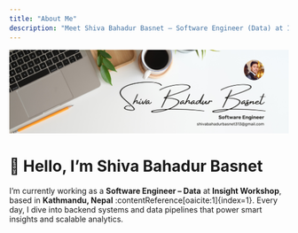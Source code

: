 ```yaml
---
title: "About Me"
description: "Meet Shiva Bahadur Basnet — Software Engineer (Data) at Insight Workshop, data enthusiast, and lifelong learner from Kathmandu, Nepal."
---
```

![Shiva Bahadur Basnet](/assets/images/banner.png)
# 👋 Hello, I’m Shiva Bahadur Basnet

I’m currently working as a **Software Engineer – Data** at **Insight Workshop**, based in **Kathmandu, Nepal** :contentReference[oaicite:1]{index=1}. Every day, I dive into backend systems and data pipelines that power smart insights and scalable analytics.
